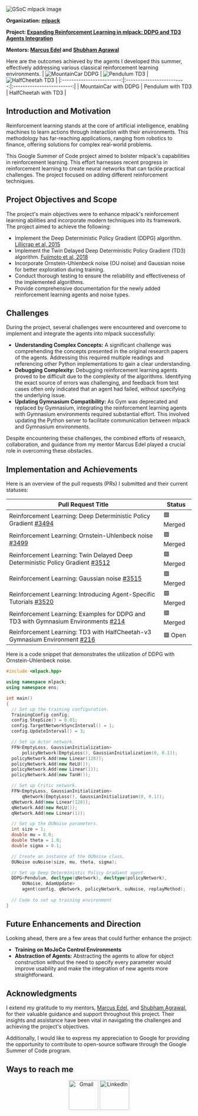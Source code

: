 
![GSoC mlpack image](src/gsoc-mlpack.png)

**Organization: [mlpack](https://github.com/mlpack)**

**Project: [Expanding Reinforcement Learning in mlpack: DDPG and TD3 Agents Integration](https://summerofcode.withgoogle.com/programs/2023/projects/mun1rpuI)**

**Mentors: [Marcus Edel](https://github.com/zoq) and [Shubham Agrawal](https://github.com/shubham1206agra)**


Here are the outcomes achieved by the agents I developed this summer, effectively addressing various classical reinforcement learning environments.
| ![MountainCar DDPG](src/mountain_car_ddpg.gif) | ![Pendulum TD3](src/pendulum_td3.gif) | ![HalfCheetah TD3](src/half_cheetah_trimmed.gif) |
|:-------------------------:|:-------------------------:|:-------------------------:|
| MountainCar with DDPG | Pendulum with TD3 | HalfCheetah with TD3 |

## Introduction and Motivation
Reinforcement learning stands at the core of artificial intelligence, enabling machines to learn actions through interaction with their environments. This methodology has far-reaching applications, ranging from robotics to finance, offering solutions for complex real-world problems.

This Google Summer of Code project aimed to bolster mlpack's capabilities in reinforcement learning. This effort harnesses recent progress in reinforcement learning to create neural networks that can tackle practical challenges. The project focused on adding different reinforcement techniques.


## Project Objectives and Scope

The project's main objectives were to enhance mlpack's reinforcement learning abilities and incorporate modern techniques into its framework. The project aimed to achieve the following:

- Implement the Deep Deterministic Policy Gradient (DDPG) algorithm. [Lillicrap et al, 2015](https://arxiv.org/abs/1509.02971)
- Implement the Twin Delayed Deep Deterministic Policy Gradient (TD3) algorithm. [Fujimoto et al, 2018](https://arxiv.org/abs/1802.09477) 
- Incorporate Ornstein-Uhlenbeck noise (OU noise) and Gaussian noise for better exploration during training.
- Conduct thorough testing to ensure the reliability and effectiveness of the implemented algorithms.
- Provide comprehensive documentation for the newly added reinforcement learning agents and noise types.


## Challenges
During the project, several challenges were encountered and overcome to implement and integrate the agents into mlpack successfully:

- **Understanding Complex Concepts:** A significant challenge was comprehending the concepts presented in the original research papers of the agents. Addressing this required multiple readings and referencing other Python implementations to gain a clear understanding.
- **Debugging Complexity:** Debugging reinforcement learning agents proved to be difficult due to the complexity of the algorithms. Identifying the exact source of errors was challenging, and feedback from test cases often only indicated that an agent had failed, without specifying the underlying issue.
- **Updating Gymnasium Compatibility:** As Gym was deprecated and replaced by Gymnasium, integrating the reinforcement learning agents with Gymnasium environments required substantial effort. This involved updating the Python server to facilitate communication between mlpack and Gymnasium environments.

Despite encountering these challenges, the combined efforts of research, collaboration, and guidance from my mentor Marcus Edel played a crucial role in overcoming these obstacles.
## Implementation and Achievements
Here is an overview of the pull requests (PRs) I submitted and their current statuses:

|Pull Request Title|Status|
|---|---|
|Reinforcement Learning: Deep Deterministic Policy Gradient [#3494](https://github.com/mlpack/mlpack/pull/3494)|:purple_square: Merged|
|Reinforcement Learning: Ornstein-Uhlenbeck noise [#3499](https://github.com/mlpack/mlpack/pull/3499)|:purple_square: Merged|
|Reinforcement Learning: Twin Delayed Deep Deterministic Policy Gradient [#3512](https://github.com/mlpack/mlpack/pull/3512)|:purple_square: Merged|
|Reinforcement Learning: Gaussian noise [#3515](https://github.com/mlpack/mlpack/pull/3515)|:purple_square: Merged|
|Reinforcement Learning: Introducing Agent-Specific Tutorials [#3520](https://github.com/mlpack/mlpack/pull/3520)|:purple_square: Merged|
|Reinforcement Learning: Examples for DDPG and TD3 with Gymnasium Environments [#214](https://github.com/mlpack/examples/pull/214)|:purple_square: Merged|
|Reinforcement Learning: TD3 with HalfCheetah-v3 Gymnasium Environment [#216](https://github.com/mlpack/examples/pull/216)|:green_square: Open|

Here is a code snippet that demonstrates the utilization of DDPG with Ornstein-Uhlenbeck noise.
```cpp
#include <mlpack.hpp>

using namespace mlpack;
using namespace ens;

int main()
{
  // Set up the training configuration.
  TrainingConfig config;
  config.StepSize() = 0.01;
  config.TargetNetworkSyncInterval() = 1;
  config.UpdateInterval() = 3;

  // Set up Actor network.
  FFN<EmptyLoss, GaussianInitialization>
      policyNetwork(EmptyLoss(), GaussianInitialization(0, 0.1));
  policyNetwork.Add(new Linear(128));
  policyNetwork.Add(new ReLU());
  policyNetwork.Add(new Linear(1));
  policyNetwork.Add(new TanH());

  // Set up Critic network.
  FFN<EmptyLoss, GaussianInitialization>
      qNetwork(EmptyLoss(), GaussianInitialization(0, 0.1));
  qNetwork.Add(new Linear(128));
  qNetwork.Add(new ReLU());
  qNetwork.Add(new Linear(1));

  // Set up the OUNoise parameters.
  int size = 1; 
  double mu = 0.0;
  double theta = 1.0; 
  double sigma = 0.1;  

  // Create an instance of the OUNoise class.
  OUNoise ouNoise(size, mu, theta, sigma);

  // Set up Deep Deterministic Policy Gradient agent.
  DDPG<Pendulum, decltype(qNetwork), decltype(policyNetwork), 
      OUNoise, AdamUpdate>
      agent(config, qNetwork, policyNetwork, ouNoise, replayMethod);
  
  // Code to set up training environment 
}
```

## Future Enhancements and Direction

Looking ahead, there are a few areas that could further enhance the project:
- **Training on MoJoCo Control Environments**
- **Abstraction of Agents:** Abstracting the agents to allow for object construction without the need to specify every parameter would improve usability and make the integration of new agents more straightforward.
## Acknowledgments
I extend my gratitude to my mentors, [Marcus Edel](https://github.com/zoq), and [Shubham Agrawal](https://github.com/shubham1206agra), for their valuable guidance and support throughout this project. Their insights and assistance have been vital in navigating the challenges and achieving the project's objectives. 

Additionally, I would like to express my appreciation to Google for providing the opportunity to contribute to open-source software through the Google Summer of Code program.

## Ways to reach me
<p align="center">
  <a href="mailto:tareknaser360@gmail.com?subject = Hello from your GitHub README&body = Message"><img src="src/gmail.svg" height="80px" width="80px" alt="Gmail" ></a>
  <a href="https://www.linkedin.com/in/tareknasser360/"><img src="src/linkedIn.svg" height="80px" width="80px" alt="LinkedIn"></a>
</p>
